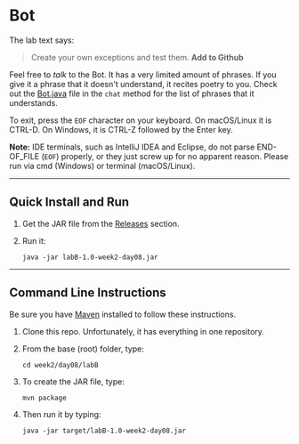 # Bot

The lab text says:

> Create your own exceptions and test them. **Add to Github**

Feel free to _talk_ to the Bot. It has a very limited amount of phrases. If you give it a phrase that it doesn't
understand, it recites poetry to you. Check out the [Bot.java](src/main/java/com/isageek/blaztek/day08/labb/Bot.java)
file in the `chat` method for the list of phrases that it understands.

To exit, press the `EOF` character on your keyboard. On macOS/Linux it is CTRL-D. On Windows, it is CTRL-Z followed by
the Enter key.

__Note:__ IDE terminals, such as IntelliJ IDEA and Eclipse, do not parse END-OF_FILE (`EOF`) properly, or they just screw up for
no apparent reason. Please run via cmd (Windows) or terminal (macOS/Linux).

----

## Quick Install and Run

1. Get the JAR file from the [Releases](https://github.com/andrewdstrain/WozU-Infosys/releases/tag/Bot-1.0) section.
2. Run it:

   ```
   java -jar labB-1.0-week2-day08.jar
   ```

----

## Command Line Instructions

Be sure you have [Maven](https://maven.apache.org) installed to follow these instructions.

1. Clone this repo. Unfortunately, it has everything in one repository.
2. From the base (root) folder, type:

   ```
   cd week2/day08/labB
   ```
3. To create the JAR file, type:

   ```
   mvn package
   ```
4. Then run it by typing:

   ```
   java -jar target/labB-1.0-week2-day08.jar
   ```
